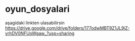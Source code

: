 # oyun_dosyalari
aşagidaki linkten ulasabilirsin
https://drive.google.com/drive/folders/177odwMBT9Z1JL9jZ-vrhDV0NFUoWgaw_?usp=sharing
